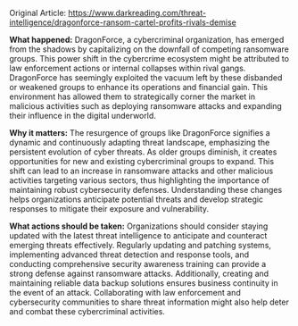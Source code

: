 Original Article: https://www.darkreading.com/threat-intelligence/dragonforce-ransom-cartel-profits-rivals-demise

**What happened:** DragonForce, a cybercriminal organization, has emerged from the shadows by capitalizing on the downfall of competing ransomware groups. This power shift in the cybercrime ecosystem might be attributed to law enforcement actions or internal collapses within rival gangs. DragonForce has seemingly exploited the vacuum left by these disbanded or weakened groups to enhance its operations and financial gain. This environment has allowed them to strategically corner the market in malicious activities such as deploying ransomware attacks and expanding their influence in the digital underworld.

**Why it matters:** The resurgence of groups like DragonForce signifies a dynamic and continuously adapting threat landscape, emphasizing the persistent evolution of cyber threats. As older groups diminish, it creates opportunities for new and existing cybercriminal groups to expand. This shift can lead to an increase in ransomware attacks and other malicious activities targeting various sectors, thus highlighting the importance of maintaining robust cybersecurity defenses. Understanding these changes helps organizations anticipate potential threats and develop strategic responses to mitigate their exposure and vulnerability.

**What actions should be taken:** Organizations should consider staying updated with the latest threat intelligence to anticipate and counteract emerging threats effectively. Regularly updating and patching systems, implementing advanced threat detection and response tools, and conducting comprehensive security awareness training can provide a strong defense against ransomware attacks. Additionally, creating and maintaining reliable data backup solutions ensures business continuity in the event of an attack. Collaborating with law enforcement and cybersecurity communities to share threat information might also help deter and combat these cybercriminal activities.